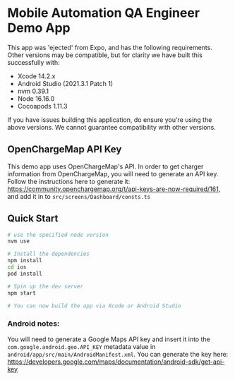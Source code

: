 # Mobile Automation QA Engineer Demo App

This app was 'ejected' from Expo, and has the following requirements. Other versions may be compatible, but for clarity we have built this successfully with:

- Xcode 14.2.x
- Android Studio (2021.3.1 Patch 1)
- nvm 0.39.1
- Node 16.16.0
- Cocoapods 1.11.3

If you have issues building this application, do ensure you're using the above versions. We cannot guarantee compatibility with other versions.

## OpenChargeMap API Key

This demo app uses OpenChargeMap's API. In order to get charger information from OpenChargeMap, you will need to generate an API key. Follow the instructions here to generate it: https://community.openchargemap.org/t/api-keys-are-now-required/161, and add it in to `src/screens/Dashboard/consts.ts`

## Quick Start

```sh
# use the specified node version
nvm use

# Install the dependencies
npm install
cd ios
pod install

# Spin up the dev server
npm start

# You can now build the app via Xcode or Android Studio
```

### Android notes:

You will need to generate a Google Maps API key and insert it into the `com.google.android.geo.API_KEY` metadata value in `android/app/src/main/AndroidManifest.xml`. You can generate the key here: https://developers.google.com/maps/documentation/android-sdk/get-api-key